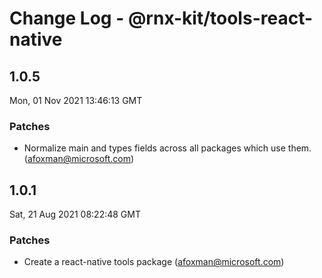 # Change Log - @rnx-kit/tools-react-native

## 1.0.5

Mon, 01 Nov 2021 13:46:13 GMT

### Patches

- Normalize main and types fields across all packages which use them. (afoxman@microsoft.com)

## 1.0.1

Sat, 21 Aug 2021 08:22:48 GMT

### Patches

- Create a react-native tools package (afoxman@microsoft.com)
